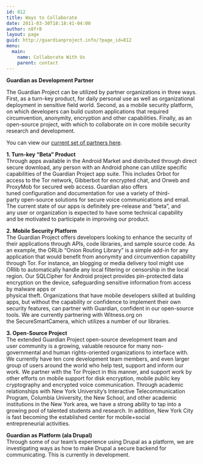 ```yaml
---
id: 812
title: Ways to Collaborate
date: 2011-03-30T18:18:41-04:00
author: n8fr8
layout: page
guid: http://guardianproject.info/?page_id=812
menu:
  main:
    name: Collaborate With Us
    parent: contact
---
```

**Guardian as Development Partner**

The Guardian Project can be utilized by partner organizations in three ways. First, as a turn-key product, for daily personal use as well as organizational deployment in sensitive field world. Second, as a mobile security platform, on which developers can build custom applications that required circumvention, anonymity, encryption and other capabilities. Finally, as an open-source project, with which to collaborate on in core mobile security research and development.

You can view our [current set of partners here](/home/partners/).

**1. Turn-key &#8220;Beta&#8221; Product**  
Through apps available in the Android Market and distributed through direct secure download, any person with an Android phone can utilize specific capabilities of the Guardian Project app suite. This includes Orbot for access to the Tor network, Gibberbot for encrypted chat, and Orweb and ProxyMob for secured web access. Guardian also offers tuned configuration and documentation for use a variety of third-party open-source solutions for secure voice communications and email. The current state of our apps is definitely pre-release and &#8220;beta&#8221;, and any user or organization is expected to have some technical capability and be motivated to participate in improving our product.

**2. Mobile Security Platform**  
The Guardian Project offers developers looking to enhance the security of their applications through APIs, code libraries, and sample source code. As an example, the ORLib &#8220;Onion Routing Library&#8221; is a simple add-in for any application that would benefit from anonymity and circumvention capability through Tor. For instance, an blogging or media delivery tool might use ORlib to automatically handle any local filtering or censorship in the local region. Our SQLCipher for Android project provides pin-protected data encryption on the device, safeguarding sensitive information from access by malware apps or  
physical theft. Organizations that have mobile developers skilled at building apps, but without the capability or confidence to implement their own security features, can partner with Guardian, confident in our open-source tools. We are currently partnering with Witness.org on the SecureSmartCamera, which utilizes a number of our libraries.

**3. Open-Source Project**  
The extended Guardian Project open-source development team and user community is a growing, valuable resource for many non-governmental and human rights-oriented organizations to interface with. We currently have ten core development team members, and even larger group of users around the world who help test, support and inform our work. We partner with the Tor Project in this manner, and support work by other efforts on mobile support for disk encryption, mobile public key cryptography and encrypted voice communication. Through academic relationships with New York University’s Interactive Telecommunication Program, Columbia University, the New School, and other academic institutions in the New York area, we have a strong ability to tap into a growing pool of talented students and research. In addition, New York City is fast becoming the established center for mobile+social entrepreneurial activities.

**Guardian as Platform (ala Drupal)**  
Through some of our team&#8217;s experience using Drupal as a platform, we are investigating ways as how to make Drupal a secure backend for communicating. This is currently in development.